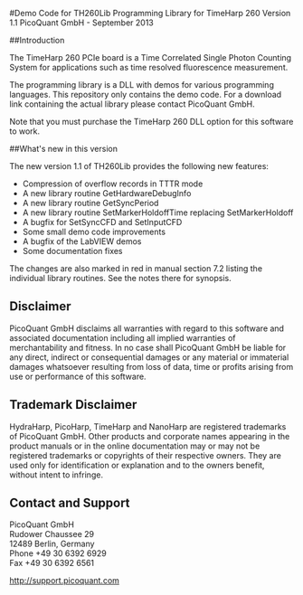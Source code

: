 #Demo Code for TH260Lib Programming Library for TimeHarp 260
Version 1.1
PicoQuant GmbH - September 2013



##Introduction

The TimeHarp 260 PCIe board is a Time Correlated Single Photon Counting System for applications such as time resolved fluorescence measurement.

The programming library is a DLL with demos for various programming languages. This repository only contains the demo code. For a download link containing the actual library please contact PicoQuant GmbH.

Note that you must purchase the TimeHarp 260 DLL option for this software to work.


##What's new in this version

The new version 1.1 of TH260Lib provides the following new features:
  * Compression of overflow records in TTTR mode
  * A new library routine GetHardwareDebugInfo
  * A new library routine GetSyncPeriod
  * A new library routine SetMarkerHoldoffTime replacing SetMarkerHoldoff
  * A bugfix for SetSyncCFD and SetInputCFD
  * Some small demo code improvements
  * A bugfix of the LabVIEW demos
  * Some documentation fixes

The changes are also marked in red in manual section 7.2 listing the individual library routines. See the notes there for synopsis.


## Disclaimer

PicoQuant GmbH disclaims all warranties with regard to this software and associated documentation including all implied warranties of merchantability and fitness. In no case shall PicoQuant GmbH be liable for any direct, indirect or consequential damages or any material or immaterial damages whatsoever resulting from loss of data, time or profits arising from use or performance of this software.


## Trademark Disclaimer

HydraHarp, PicoHarp, TimeHarp and NanoHarp are registered trademarks of PicoQuant GmbH. Other products and corporate names appearing in the product manuals or in the online documentation may or may not be registered trademarks or copyrights of their respective owners. They are used only for identification or explanation and to the owners benefit, without intent to infringe.


## Contact and Support

  PicoQuant GmbH  
  Rudower Chaussee 29  
  12489 Berlin, Germany  
  Phone +49 30 6392 6929  
  Fax   +49 30 6392 6561  

http://support.picoquant.com
